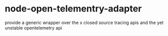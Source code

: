 # node-open-telementry-adapter
provide a generic wrapper over the x closed source tracing apis and the yet unstable opentelemetry api

